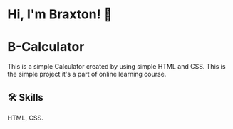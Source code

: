 
# Hi, I'm Braxton! 👋


# B-Calculator

This is a simple Calculator created by using simple HTML and CSS.
This is the simple project it's a part of online learning course.
      


## 🛠 Skills
HTML, CSS.

